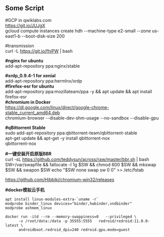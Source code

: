 ## Some Script

#GCP in qwiklabs.com  
https://git.io/JUJgX  
gcloud compute instances create hdh --machine-type e2-small --zone us-east1-b --boot-disk-size 200  

#transmission  
curl -L https://git.io/fhjPW | bash

__#nginx for ubuntu__  
add-apt-repository ppa:nginx/stable  

__#xrdp_0.9.4-1 for xenial__  
add-apt-repository ppa:hermlnx/xrdp  
__#firefox-esr for ubuntu__  
add-apt-repository ppa:mozillateam/ppa -y && apt update && apt install firefox-esr  
__#chromium in Docker__  
https://dl.google.com/linux/direct/google-chrome-stable_current_amd64.deb  
chromium-browser --disable-dev-shm-usage --no-sandbox --disable-gpu

__#qBittorrent Stable__  
sudo add-apt-repository ppa:qbittorrent-team/qbittorrent-stable  
apt-get update && apt-get -y install qbittorrent-nox  
qbittorrent-nox

__#一键安装开启原版BBR__  
curl -sL https://github.com/teddysun/across/raw/master/bbr.sh | bash  
SW=/var/swapfile && fallocate -l 1g $SW && chmod 600 $SW && mkswap $SW && swapon $SW  
echo "$SW none swap sw 0 0" >> /etc/fstab

https://github.com/Hibbiki/chromium-win32/releases

__#docker模拟云手机__  
```
apt install linux-modules-extra-`uname -r`
modprobe binder_linux devices="binder,hwbinder,vndbinder"
modprobe ashmem_linux
```
```
docker run -itd --rm --memory-swappiness=0   --privileged \
      -v /root/data:/data -p 35555:5555   redroid/redroid:11.0.0-latest \
      androidboot.redroid_dpi=240 redroid.gpu.mode=guest
```
